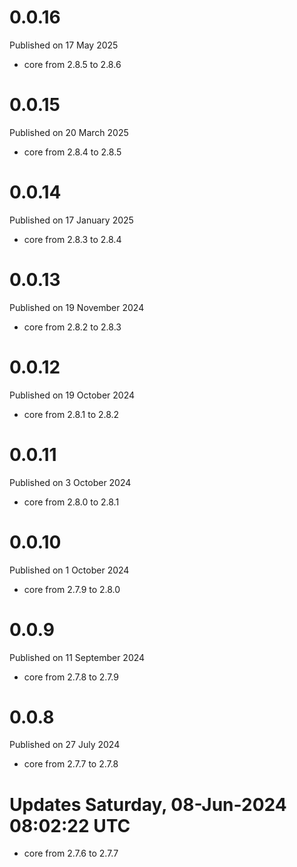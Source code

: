# 0.0.16

Published on 17 May 2025

- core from 2.8.5 to 2.8.6

# 0.0.15

Published on 20 March 2025

- core from 2.8.4 to 2.8.5

# 0.0.14

Published on 17 January 2025

- core from 2.8.3 to 2.8.4

# 0.0.13

Published on 19 November 2024

- core from 2.8.2 to 2.8.3

# 0.0.12

Published on 19 October 2024

- core from 2.8.1 to 2.8.2

# 0.0.11

Published on 3 October 2024

- core from 2.8.0 to 2.8.1

# 0.0.10

Published on 1 October 2024

- core from 2.7.9 to 2.8.0

# 0.0.9

Published on 11 September 2024

- core from 2.7.8 to 2.7.9

# 0.0.8

Published on 27 July 2024

- core from 2.7.7 to 2.7.8

# Updates Saturday, 08-Jun-2024 08:02:22 UTC
- core from 2.7.6 to 2.7.7

